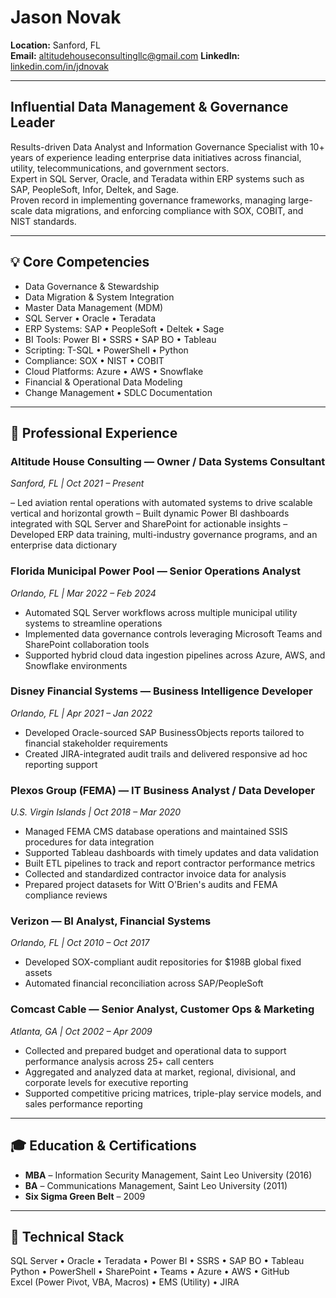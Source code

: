 # Jason Novak

**Location:** Sanford, FL  
**Email:** altitudehouseconsultingllc@gmail.com
**LinkedIn:** [linkedin.com/in/jdnovak](https://linkedin.com/in/jdnovak)

---

## Influential Data Management & Governance Leader

Results-driven Data Analyst and Information Governance Specialist with 10+ years of experience leading enterprise data initiatives across financial, utility, telecommunications, and government sectors.  
Expert in SQL Server, Oracle, and Teradata within ERP systems such as SAP, PeopleSoft, Infor, Deltek, and Sage.  
Proven record in implementing governance frameworks, managing large-scale data migrations, and enforcing compliance with SOX, COBIT, and NIST standards.

---

## 💡 Core Competencies

- Data Governance & Stewardship  
- Data Migration & System Integration  
- Master Data Management (MDM)  
- SQL Server • Oracle • Teradata  
- ERP Systems: SAP • PeopleSoft • Deltek • Sage  
- BI Tools: Power BI • SSRS • SAP BO • Tableau  
- Scripting: T-SQL • PowerShell • Python  
- Compliance: SOX • NIST • COBIT  
- Cloud Platforms: Azure • AWS • Snowflake  
- Financial & Operational Data Modeling  
- Change Management • SDLC Documentation  

---

## 💼 Professional Experience

### Altitude House Consulting — Owner / Data Systems Consultant  
_Sanford, FL | Oct 2021 – Present_

– Led aviation rental operations with automated systems to drive scalable vertical and horizontal growth
– Built dynamic Power BI dashboards integrated with SQL Server and SharePoint for actionable insights
– Developed ERP data training, multi-industry governance programs, and an enterprise data dictionary

### Florida Municipal Power Pool — Senior Operations Analyst  
_Orlando, FL | Mar 2022 – Feb 2024_

- Automated SQL Server workflows across multiple municipal utility systems to streamline operations
- Implemented data governance controls leveraging Microsoft Teams and SharePoint collaboration tools
- Supported hybrid cloud data ingestion pipelines across Azure, AWS, and Snowflake environments

### Disney Financial Systems — Business Intelligence Developer  
_Orlando, FL | Apr 2021 – Jan 2022_

- Developed Oracle-sourced SAP BusinessObjects reports tailored to financial stakeholder requirements
- Created JIRA-integrated audit trails and delivered responsive ad hoc reporting support

### Plexos Group (FEMA) — IT Business Analyst / Data Developer  
_U.S. Virgin Islands | Oct 2018 – Mar 2020_

- Managed FEMA CMS database operations and maintained SSIS procedures for data integration
- Supported Tableau dashboards with timely updates and data validation
- Built ETL pipelines to track and report contractor performance metrics
- Collected and standardized contractor invoice data for analysis
- Prepared project datasets for Witt O'Brien's audits and FEMA compliance reviews

### Verizon — BI Analyst, Financial Systems  
_Orlando, FL | Oct 2010 – Oct 2017_

- Developed SOX-compliant audit repositories for $198B global fixed assets  
- Automated financial reconciliation across SAP/PeopleSoft  

### Comcast Cable — Senior Analyst, Customer Ops & Marketing  
_Atlanta, GA | Oct 2002 – Apr 2009_

- Collected and prepared budget and operational data to support performance analysis across 25+ call centers
- Aggregated and analyzed data at market, regional, divisional, and corporate levels for executive reporting
- Supported competitive pricing matrices, triple-play service models, and sales performance reporting

---

## 🎓 Education & Certifications

- **MBA** – Information Security Management, Saint Leo University (2016)  
- **BA** – Communications Management, Saint Leo University (2011)  
- **Six Sigma Green Belt** – 2009  

---

## 🔧 Technical Stack

SQL Server • Oracle • Teradata • Power BI • SSRS • SAP BO • Tableau  
Python • PowerShell • SharePoint • Teams • Azure • AWS • GitHub  
Excel (Power Pivot, VBA, Macros) • EMS (Utility) • JIRA  
